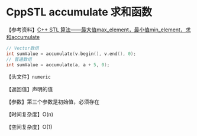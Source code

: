 # CppSTL accumulate 求和函数

【参考资料】[C++ STL 算法——最大值max_element，最小值min_element，求和accumulate](<https://blog.csdn.net/qq_43827595/article/details/106019641?ops_request_misc=&request_id=&biz_id=102&utm_term=C++%20STL%20%E6%9C%80%E5%A4%A7%E5%80%BC%E5%87%BD%E6%95%B0&utm_medium=distribute.pc_search_result.none-task-blog-2~all~sobaiduweb~default-1-106019641.142^v41^control,185^v2^tag_show&spm=1018.2226.3001.4187>)

```cpp
// Vector数组
int sumValue = accumulate(v.begin(), v.end(), 0);
// 普通数组
int sumValue = accumulate(a, a + 5, 0);
```

【头文件】```numeric```

【返回值】声明的值

【参数】第三个参数是初始值，必须存在

【时间复杂度】O(n)

【空间复杂度】O(1)